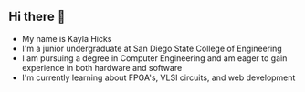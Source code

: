 ## Hi there 👋
- My name is Kayla Hicks
- I'm a junior undergraduate at San Diego State College of Engineering
- I am pursuing a degree in Computer Engineering and am eager to gain experience in both hardware and software
- I'm currently learning about FPGA's, VLSI circuits, and web development
 <!--
**kaylahicksz/kaylahicksz** is a ✨ _special_ ✨ repository because its `README.md` (this file) appears on your GitHub profile.

Here are some ideas to get you started:

- 🔭 I’m currently working on ...
- 🌱 I’m currently learning ...
- 👯 I’m looking to collaborate on ...
- 🤔 I’m looking for help with ...
- 💬 Ask me about ...
- 📫 How to reach me: ...
- 😄 Pronouns: ...
- ⚡ Fun fact: ...
-->
